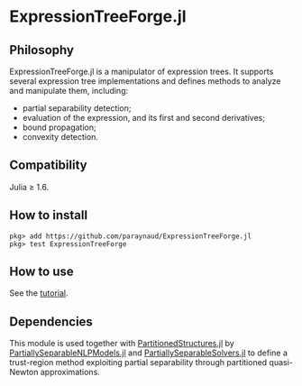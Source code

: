 # ExpressionTreeForge.jl


## Philosophy
ExpressionTreeForge.jl is a manipulator of expression trees.
It supports several expression tree implementations and defines methods to analyze and manipulate them, including:
- partial separability detection;
- evaluation of the expression, and its first and second derivatives;
- bound propagation;
- convexity detection.

## Compatibility
Julia ≥ 1.6.

## How to install
```
pkg> add https://github.com/paraynaud/ExpressionTreeForge.jl
pkg> test ExpressionTreeForge
```

## How to use 
See the [tutorial](https://paraynaud.github.io/ExpressionTreeForge.jl/dev/tutorial/).

## Dependencies
This module is used together with [PartitionedStructures.jl](https://github.com/paraynaud/PartitionedStructures.jl) by [PartiallySeparableNLPModels.jl](https://github.com/paraynaud/PartiallySeparableNLPModels.jl) and [PartiallySeparableSolvers.jl](https://github.com/paraynaud/PartiallySeparableSolvers.jl) to define a trust-region method exploiting partial separability through partitioned quasi-Newton approximations. 